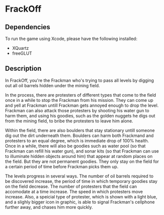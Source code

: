 # FrackOff
## Dependencies
To run the game using Xcode, please have the following installed:
* XQuartz
* freeGLUT

## Description
In FrackOff, you're the Frackman who's trying to pass all levels by digging out all oil barrels hidden under the mining field. 

In the process, there are protesters of different types that come to the field once in a while to stop the Frackman from his mission. They can come up and yell at Frackman untill Frackman gets annoyed enough to drop the level. Frackman can also attack those protesters by shooting his water gun to harm them, and using his goodies, such as the golden nuggets he digs out from the mining field, to bribe the protesters to leave him alone. 

Within the field, there are also boulders that stay stationary untill someone dig out the dirt underneath them. Boulders can harm both Frackmand and protesters to an equal degree, which is immediate drop of 100% health. Once in a while, there will also be goodies such as water pool (so that Frackman can refill his water gun), and sonar kits (so that Frackman can use to illuminate hidden objects around him) that appear at random places on the field. But they are not permanent goodies. They only stay on the field for a certain period of time before Frackman picks them up.

The levels progress in several ways. The number of oil barrels required to be discovered increase, the period of time in which temporary goodies stay on the field decrease. The number of protesters that the field can accomodate at a time increase. The speed in which protesters move increase. Also, a speicial type of protester, which is shown with a light blue, and a slighly bigger icon in graphic, is able to signal Frackman's cellphone further away, and chases him more quickly.





